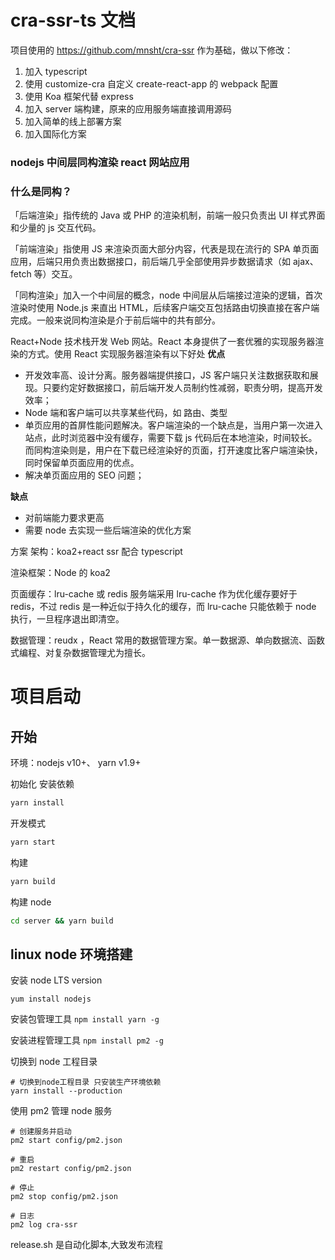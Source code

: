 # cra-ssr-ts 文档

项目使用的 https://github.com/mnsht/cra-ssr 作为基础，做以下修改：

1. 加入 typescript
2. 使用 customize-cra 自定义 create-react-app 的 webpack 配置
3. 使用 Koa 框架代替 express
4. 加入 server 端构建，原来的应用服务端直接调用源码
5. 加入简单的线上部署方案
6. 加入国际化方案

### nodejs 中间层同构渲染 react 网站应用

### 什么是同构？

「后端渲染」指传统的 Java 或 PHP 的渲染机制，前端一般只负责出 UI 样式界面和少量的 js 交互代码。

「前端渲染」指使用 JS 来渲染页面大部分内容，代表是现在流行的 SPA 单页面应用，后端只用负责出数据接口，前后端几乎全部使用异步数据请求（如 ajax、fetch 等）交互。

「同构渲染」加入一个中间层的概念，node 中间层从后端接过渲染的逻辑，首次渲染时使用 Node.js 来直出 HTML，后续客户端交互包括路由切换直接在客户端完成。一般来说同构渲染是介于前后端中的共有部分。

React+Node 技术栈开发 Web 网站。React 本身提供了一套优雅的实现服务器渲染的方式。使用 React 实现服务器渲染有以下好处
**优点**

- 开发效率高、设计分离。服务器端提供接口，JS 客户端只关注数据获取和展现。只要约定好数据接口，前后端开发人员制约性减弱，职责分明，提高开发效率；
- Node 端和客户端可以共享某些代码，如 路由、类型
- 单页应用的首屏性能问题解决。客户端渲染的一个缺点是，当用户第一次进入站点，此时浏览器中没有缓存，需要下载 js 代码后在本地渲染，时间较长。而同构渲染则是，用户在下载已经渲染好的页面，打开速度比客户端渲染快，同时保留单页面应用的优点。
- 解决单页面应用的 SEO 问题；

**缺点**

- 对前端能力要求更高
- 需要 node 去实现一些后端渲染的优化方案

方案
架构：koa2+react ssr 配合 typescript

渲染框架：Node 的 koa2

页面缓存：lru-cache 或 redis
服务端采用 lru-cache 作为优化缓存要好于 redis，不过 redis 是一种近似于持久化的缓存，而 lru-cache 只能依赖于 node 执行，一旦程序退出即清空。

数据管理：reudx ，React 常用的数据管理方案。单一数据源、单向数据流、函数式编程、对复杂数据管理尤为擅长。

# 项目启动

## 开始

环境：nodejs v10+、 yarn v1.9+

初始化 安装依赖

```sh
yarn install
```

开发模式

```sh
yarn start
```

构建

```sh
yarn build
```

构建 node

```sh
cd server && yarn build
```

## linux node 环境搭建

安装 node LTS version

`yum install nodejs`

安装包管理工具
`npm install yarn -g`

安装进程管理工具
`npm install pm2 -g`

切换到 node 工程目录

```
# 切换到node工程目录 只安装生产环境依赖
yarn install --production
```

使用 pm2 管理 node 服务

```
# 创建服务并启动
pm2 start config/pm2.json

# 重启
pm2 restart config/pm2.json

# 停止
pm2 stop config/pm2.json

# 日志
pm2 log cra-ssr

```

release.sh 是自动化脚本,大致发布流程
